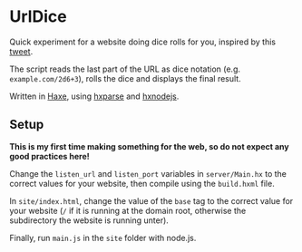 # UrlDice
Quick experiment for a website doing dice rolls for you, inspired by this [tweet](https://twitter.com/eigenbom/status/691064024247640064).

The script reads the last part of the URL as dice notation (e.g. `example.com/2d6+3`), rolls the dice and displays the final result.

Written in [Haxe](http://www.haxe.org), using [hxparse](https://github.com/Simn/hxparse) and [hxnodejs](https://github.com/HaxeFoundation/hxnodejs).

## Setup
**This is my first time making something for the web, so do not expect any good practices here!**

Change the `listen_url` and `listen_port` variables in `server/Main.hx` to the correct values for your website, then compile using the `build.hxml` file.

In `site/index.html`, change the value of the `base` tag to the correct value for your website (`/` if it is running at the domain root, otherwise the subdirectory the website is running unter).

Finally, run `main.js` in the `site` folder with node.js.